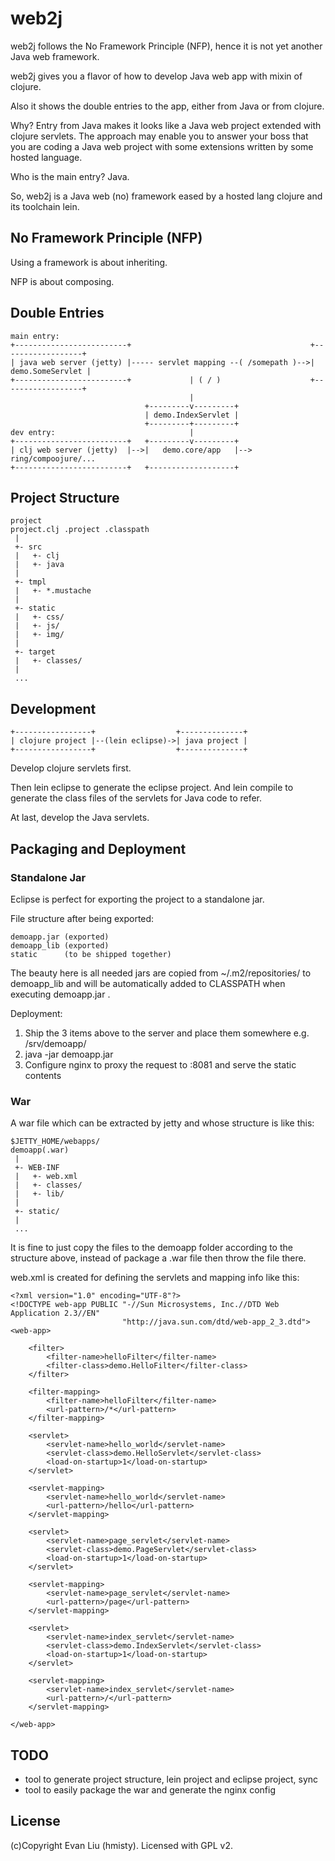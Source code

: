 # web2j

web2j follows the No Framework Principle (NFP), hence it is not yet another Java web framework.

web2j gives you a flavor of how to develop Java web app with mixin of clojure.

Also it shows the double entries to the app, either from Java or from clojure.

Why? Entry from Java makes it looks like a Java web project extended with clojure servlets. The approach may enable you to answer your boss that you are coding a Java web project with some extensions written by some hosted language.

Who is the main entry? Java.

So, web2j is a Java web (no) framework eased by a hosted lang clojure and its toolchain lein.

## No Framework Principle (NFP)

Using a framework is about inheriting.

NFP is about composing.

## Double Entries

```
main entry:
+-------------------------+                                        +------------------+
| java web server (jetty) |----- servlet mapping --( /somepath )-->| demo.SomeServlet |
+-------------------------+             | ( / )                    +------------------+
                                        | 
                              +---------v---------+
                              | demo.IndexServlet |
                              +---------+---------+
dev entry:                              |
+-------------------------+   +---------v---------+
| clj web server (jetty)  |-->|   demo.core/app   |--> ring/compoojure/...
+-------------------------+   +-------------------+
```

## Project Structure

```
project
project.clj .project .classpath
 |
 +- src
 |   +- clj
 |   +- java
 |
 +- tmpl
 |   +- *.mustache 
 |
 +- static
 |   +- css/
 |   +- js/
 |   +- img/
 |
 +- target
 |   +- classes/
 |
 ...
```

## Development

```
+-----------------+                  +--------------+
| clojure project |--(lein eclipse)->| java project |
+-----------------+                  +--------------+
```

Develop clojure servlets first.

Then lein eclipse to generate the eclipse project. And lein compile to generate the class files of the servlets for Java code to refer.

At last, develop the Java servlets.

## Packaging and Deployment

### Standalone Jar

Eclipse is perfect for exporting the project to a standalone jar.

File structure after being exported:
```
demoapp.jar (exported)
demoapp_lib (exported)
static      (to be shipped together)
```
The beauty here is all needed jars are copied from ~/.m2/repositories/ to demoapp\_lib and will be automatically added to CLASSPATH when executing demoapp.jar .

Deployment:

1. Ship the 3 items above to the server and place them somewhere e.g. /srv/demoapp/
2. java -jar demoapp.jar
3. Configure nginx to proxy the request to :8081 and serve the static contents

### War

A war file which can be extracted by jetty and whose structure is like this:

```
$JETTY_HOME/webapps/
demoapp(.war)
 |
 +- WEB-INF
 |   +- web.xml
 |   +- classes/
 |   +- lib/
 |
 +- static/
 |
 ...
```

It is fine to just copy the files to the demoapp folder according to the structure above, instead of package a .war file then throw the file there.

web.xml is created for defining the servlets and mapping info like this:

```
<?xml version="1.0" encoding="UTF-8"?>
<!DOCTYPE web-app PUBLIC "-//Sun Microsystems, Inc.//DTD Web Application 2.3//EN"
						 "http://java.sun.com/dtd/web-app_2_3.dtd">
<web-app>

	<filter>
		<filter-name>helloFilter</filter-name>
		<filter-class>demo.HelloFilter</filter-class>
	</filter>

	<filter-mapping>
		<filter-name>helloFilter</filter-name>
		<url-pattern>/*</url-pattern>
	</filter-mapping>

	<servlet>
		<servlet-name>hello_world</servlet-name>
		<servlet-class>demo.HelloServlet</servlet-class>
		<load-on-startup>1</load-on-startup>
	</servlet>

	<servlet-mapping>
		<servlet-name>hello_world</servlet-name>
		<url-pattern>/hello</url-pattern>
	</servlet-mapping>

	<servlet>
		<servlet-name>page_servlet</servlet-name>
		<servlet-class>demo.PageServlet</servlet-class>
		<load-on-startup>1</load-on-startup>
	</servlet>

	<servlet-mapping>
		<servlet-name>page_servlet</servlet-name>
		<url-pattern>/page</url-pattern>
	</servlet-mapping>

	<servlet>
		<servlet-name>index_servlet</servlet-name>
		<servlet-class>demo.IndexServlet</servlet-class>
		<load-on-startup>1</load-on-startup>
	</servlet>

	<servlet-mapping>
		<servlet-name>index_servlet</servlet-name>
		<url-pattern>/</url-pattern>
	</servlet-mapping>

</web-app>
```

## TODO

* tool to generate project structure, lein project and eclipse project, sync
* tool to easily package the war and generate the nginx config

## License
(c)Copyright Evan Liu (hmisty).
Licensed with GPL v2.
